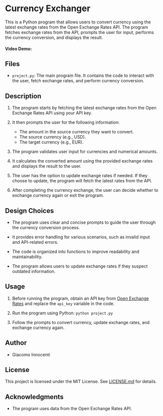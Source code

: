 # Currency Exchanger

This is a Python program that allows users to convert currency using the latest exchange rates from the Open Exchange Rates API. The program fetches exchange rates from the API, prompts the user for input, performs the currency conversion, and displays the result.

#### Video Demo:  <URL HERE>

## Files

- `project.py`: The main program file. It contains the code to interact with the user, fetch exchange rates, and perform currency conversion.

## Description

1. The program starts by fetching the latest exchange rates from the Open Exchange Rates API using your API key.

2. It then prompts the user for the following information:
   - The amount in the source currency they want to convert.
   - The source currency (e.g., USD).
   - The target currency (e.g., EUR).

3. The program validates user input for currencies and numerical amounts.

4. It calculates the converted amount using the provided exchange rates and displays the result to the user.

5. The user has the option to update exchange rates if needed. If they choose to update, the program will fetch the latest rates from the API.

6. After completing the currency exchange, the user can decide whether to exchange currency again or exit the program.

## Design Choices

- The program uses clear and concise prompts to guide the user through the currency conversion process.

- It provides error handling for various scenarios, such as invalid input and API-related errors.

- The code is organized into functions to improve readability and maintainability.

- The program allows users to update exchange rates if they suspect outdated information.

## Usage

1. Before running the program, obtain an API key from [Open Exchange Rates](https://openexchangerates.org/signup) and replace the `api_key` variable in the code.

2. Run the program using Python: `python project.py`

3. Follow the prompts to convert currency, update exchange rates, and exchange currency again.

## Author

- Giacomo Innocenti

## License

This project is licensed under the MIT License. See [LICENSE.md](LICENSE.md) for details.

## Acknowledgments

- The program uses data from the Open Exchange Rates API.

